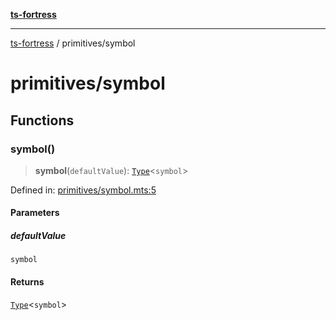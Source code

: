 [**ts-fortress**](../README.md)

---

[ts-fortress](../README.md) / primitives/symbol

# primitives/symbol

## Functions

### symbol()

> **symbol**(`defaultValue`): [`Type`](../type.md#type)\<`symbol`\>

Defined in: [primitives/symbol.mts:5](https://github.com/noshiro-pf/ts-fortress/blob/main/src/primitives/symbol.mts#L5)

#### Parameters

##### defaultValue

`symbol`

#### Returns

[`Type`](../type.md#type)\<`symbol`\>
